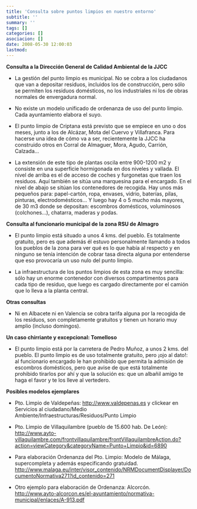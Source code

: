 ```yaml
---
title: 'Consulta sobre puntos limpios en nuestro entorno'
subtitle: ''
summary: ''
tags: []
categories: []
asociacion: []
date: 2008-05-30 12:00:03
lastmod:
---
```


**Consulta a la Dirección General de Calidad Ambiental de la JJCC**

- La gestión del punto limpio es municipal. No se cobra a los ciudadanos que van a depositar residuos, incluidos los de construcción, pero sólo se permiten los residuos domésticos, no los industriales ni los de obras normales de envergadura normal.

-  No existe un modelo unificado de ordenanza de uso del punto limpio. Cada ayuntamiento elabora el suyo.

- El punto limpio de Criptana está previsto que se empiece en uno o dos meses, junto a los de Alcázar, Mota del Cuervo y Villafranca. Para hacerse una idea de cómo va a ser, recientemente la JJCC ha construido otros en Corral de Almaguer, Mora, Agudo, Carrión, Calzada…

- La extensión de este tipo de plantas oscila entre 900-1200 m2 y consiste en una superficie hormigonada en dos niveles y vallada. El nivel  de arriba es el de acceso de coches y furgonetas que traen los residuos. Aquí también se sitúa una marquesina para el encargado. En el nivel de abajo se sitúan los contenedores de recogida. Hay unos más pequeños para: papel-cartón, ropa, envases, vidrio, baterías, pilas, pinturas, electrodomésticos… Y luego hay 4 o 5 mucho más mayores, de 30 m3 donde se depositan: escombros domésticos, voluminosos (colchones…), chatarra, maderas y podas.

**Consulta al funcionario municipal de la zona RSU de Almagro**

- El punto limpio está situado a unos 4 kms. del pueblo. Es totalmente gratuito, pero es que además él estuvo personalmente llamando a todos los pueblos de la zona para ver qué es lo que había al respecto y en ninguno se tenía intención de cobrar tasa directa alguna por entenderse que eso provocaría un uso nulo del punto limpio.

-  La infraestructura de los puntos limpios de esta zona es muy sencilla: sólo hay un enorme contenedor con diversos compartimentos para cada tipo de residuo, que luego es cargado directamente por el camión que lo lleva a la planta central.

**Otras consultas**

- Ni en Albacete ni en Valencia se cobra tarifa alguna por la recogida de los residuos, son completamente gratuitos y tienen un horario muy amplio (incluso domingos).

**Un caso chirriante y excepcional: Tomelloso**

-  El punto limpio está por la carretera de Pedro Muñoz, a unos 2 kms. del pueblo. El punto limpio es de uso totalmente gratuito, pero ¡ojo al dato!: al funcionario encargado le han prohibido que permita la admisión de escombros domésticos, pero que avise de que está totalmente prohibido tirarlos por ahí y que la solución es: que un albañil amigo te haga el favor y te los lleve al vertedero.

**Posibles modelos ejemplares**

- Pto. Limpio de Valdepeñas: http://www.valdepenas.es  y  clickear en  Servicios al ciudadano/Medio Ambiente/Infraestructuras/Residuos/Punto Limpio

- Pto. Limpio de Villaquilambre (pueblo de 15.600 hab. De León):     http://www.ayto-villaquilambre.com/frontvillaquilambre/frontVillaquilambreAction.do?action=viewCategory&categoryName=Punto+Limpio&id=6890

- Para elaboración Ordenanza del Pto. Limpio: Modelo de Málaga, supercompleta y además especificando gratuidad. http://www.malaga.eu/inter/visor_contenido/NRMDocumentDisplayer/DocumentoNormativa271?id_contenido=271

- Otro ejemplo para elaboración de Ordenanza: Alcorcón. 
http://www.ayto-alcorcon.es/el-ayuntamiento/normativa-municipal/enlaces/A-913.pdf